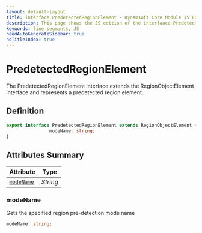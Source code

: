 ```yaml
---
layout: default-layout
title: interface PredetectedRegionElement - Dynamsoft Core Module JS Edition API Reference
description: This page shows the JS edition of the interfaace PredetectedRegionElement in Dynamsoft Core Module.
keywords: line segments, JS
needAutoGenerateSidebar: true
noTitleIndex: true
---
```


# PredetectedRegionElement

The PredetectedRegionElement interface extends the RegionObjectElement interface and represents a predetected region element.

## Definition

```ts
export interface PredetectedRegionElement extends RegionObjectElement {
                modeName: string;
}
```

## Attributes Summary

| Attribute               | Type |
|----------------------|-------------|
| [`modeName`](#modename) | *String* |

### modeName

Gets the specified region pre-detection mode name

```ts
modeName: string;
```